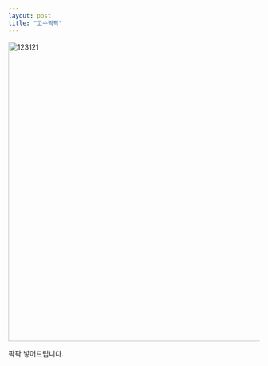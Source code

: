 ```yaml
---
layout: post
title: "고수팍팍"
---
```


<img height="600px" alt="123121" src="https://user-images.githubusercontent.com/81041256/114857937-d173c000-9e23-11eb-9242-e9c63400b283.jpg">

팍팍 넣어드립니다.
